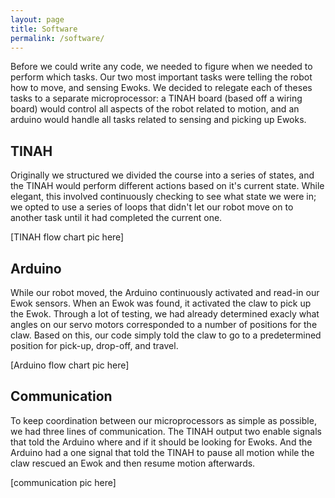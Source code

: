 ```yaml
---
layout: page
title: Software
permalink: /software/
---
```


Before we could write any code, we needed to figure when we needed to perform which tasks. Our two most important tasks were telling the robot how to move, and sensing Ewoks. We decided to relegate each of theses tasks to a separate microprocessor: a TINAH board (based off a wiring board) would control all aspects of the robot related to motion, and an arduino would handle all tasks related to sensing and picking up Ewoks.

## TINAH

Originally we structured we divided the course into a series of states, and the TINAH would perform different actions based on it's current state. While elegant, this involved continuously checking to see what state we were in; we opted to use a series of loops that didn't let our robot move on to another task until it had completed the current one.

[TINAH flow chart pic here]

## Arduino

While our robot moved, the Arduino continuously activated and read-in our Ewok sensors. When an Ewok was found, it activated the claw to pick up the Ewok. Through a lot of testing, we had already determined exacly what angles on our servo motors corresponded to a number of positions for the claw. Based on this, our code simply told the claw to go to a predetermined position for pick-up, drop-off, and travel.

[Arduino flow chart pic here]

## Communication
To keep coordination between our microprocessors as simple as possible, we had three lines of communication. The TINAH output two enable signals that told the Arduino where and if it should be looking for Ewoks. And the Arduino had a one signal that told the TINAH to pause all motion while the claw rescued an Ewok and then resume motion afterwards.

[communication pic here]